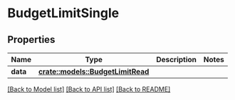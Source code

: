 # BudgetLimitSingle

## Properties

Name | Type | Description | Notes
------------ | ------------- | ------------- | -------------
**data** | [**crate::models::BudgetLimitRead**](BudgetLimitRead.md) |  | 

[[Back to Model list]](../README.md#documentation-for-models) [[Back to API list]](../README.md#documentation-for-api-endpoints) [[Back to README]](../README.md)


